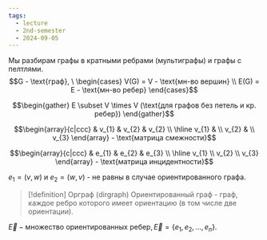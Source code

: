 ```yaml
---
tags:
  - lecture
  - 2nd-semester
  - 2024-09-05
---
```

Мы разбирам графы в кратными ребрами (мультиграфы) и графы с пелтлями.
$$G - \text{граф}, \ \begin{cases}
V(G) = V - \text{мн-во вершин} \\
E(G) = E - \text{мн-во ребер}
\end{cases}$$

$$\begin{gather}
E \subset V \times V (\text{для графов без петель и кр. ребер})
\end{gather}$$

$$\begin{array}{c|ccc}
 & v_{1} & v_{2} & v_{2} \\
\hline v_{1} &  \\
v_{2} &  \\
v_{3}
\end{array} - \text{матрица смежности}$$

$$\begin{array}{c|ccc}
 & e_{1} & e_{2} & e_{3} \\
\hline v_{1} \\
v_{2} \\
v_{3}
\end{array} - \text{матрица инцидентности}$$

$e_{1} = (v, w)$ и $e_{2} = (w, v)$ - не равны в случае ориентированного графа.

> [!definition] Орграф (dirgraph)
> Ориентированный граф - граф, каждое ребро которого имеет ориентацию (в том числе две ориентации).

$\vec{E} - \text{множество ориентированных ребер}, \vec{E} = \{ e_{1}, e_{2}, \dots, e_{n} \}$.


